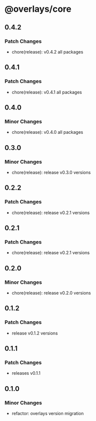 # @overlays/core

## 0.4.2

### Patch Changes

- chore(release): v0.4.2 all packages

## 0.4.1

### Patch Changes

- chore(release): v0.4.1 all packages

## 0.4.0

### Minor Changes

- chore(release): v0.4.0 all packages

## 0.3.0

### Minor Changes

- chore(release): release v0.3.0 versions

## 0.2.2

### Patch Changes

- chore(release): release v0.2.1 versions

## 0.2.1

### Patch Changes

- chore(release): release v0.2.1 versions

## 0.2.0

### Minor Changes

- chore(release): release v0.2.0 versions

## 0.1.2

### Patch Changes

- release v0.1.2 versions

## 0.1.1

### Patch Changes

- releases v0.1.1

## 0.1.0

### Minor Changes

- refactor: overlays version migration
